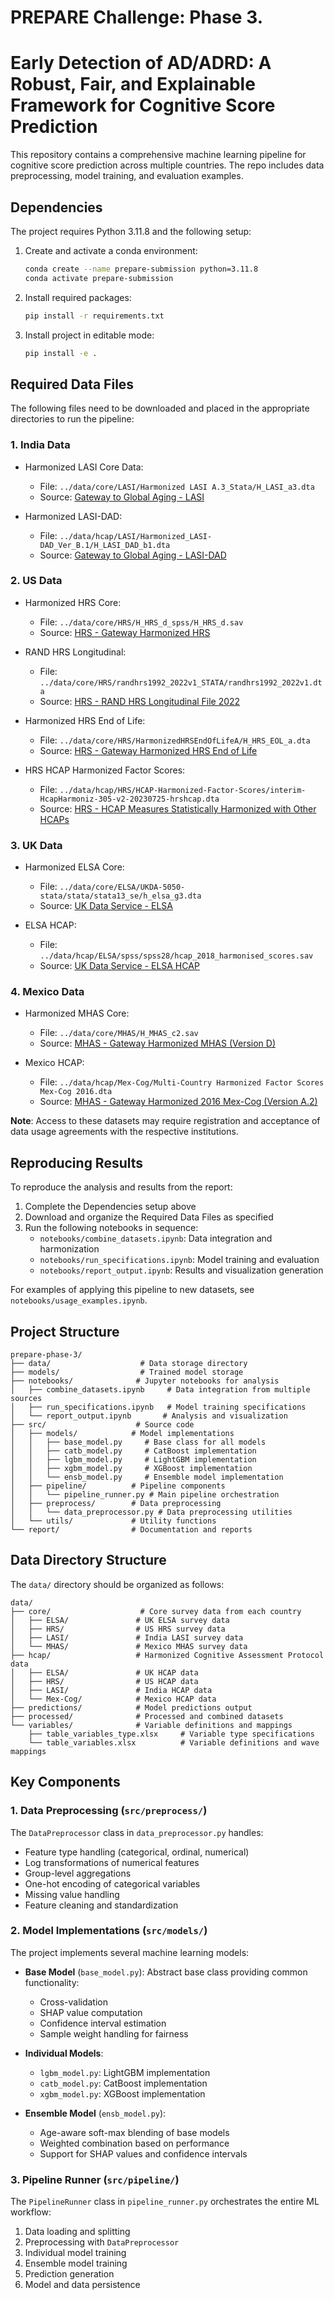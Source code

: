 # PREPARE Challenge: Phase 3.
# Early Detection of AD/ADRD: A Robust, Fair, and Explainable Framework for Cognitive Score Prediction

This repository contains a comprehensive machine learning pipeline for cognitive score prediction across multiple countries. The repo includes data preprocessing, model training, and evaluation examples.

## Dependencies

The project requires Python 3.11.8 and the following setup:

1. Create and activate a conda environment:
   ```bash
   conda create --name prepare-submission python=3.11.8
   conda activate prepare-submission
   ```

2. Install required packages:
   ```bash
   pip install -r requirements.txt
   ```

3. Install project in editable mode:
   ```bash
   pip install -e .
   ```

## Required Data Files

The following files need to be downloaded and placed in the appropriate directories to run the pipeline:

### 1. India Data

- Harmonized LASI Core Data:
  - File: `../data/core/LASI/Harmonized LASI A.3_Stata/H_LASI_a3.dta`
  - Source: [Gateway to Global Aging - LASI](https://g2aging.org/lasi/download)

- Harmonized LASI-DAD:
  - File: `../data/hcap/LASI/Harmonized_LASI-DAD_Ver_B.1/H_LASI_DAD_b1.dta`
  - Source: [Gateway to Global Aging - LASI-DAD](https://g2aging.org/lasi-dad/)

### 2. US Data

- Harmonized HRS Core:
  - File: `../data/core/HRS/H_HRS_d_spss/H_HRS_d.sav`
  - Source: [HRS - Gateway Harmonized HRS](https://hrsdata.isr.umich.edu/data-products/gateway-harmonized-hrs)

- RAND HRS Longitudinal:
  - File: `../data/core/HRS/randhrs1992_2022v1_STATA/randhrs1992_2022v1.dta`
  - Source: [HRS - RAND HRS Longitudinal File 2022](https://hrsdata.isr.umich.edu/data-products/rand-hrs-longitudinal-file-2022)

- Harmonized HRS End of Life:
  - File: `../data/core/HRS/HarmonizedHRSEndOfLifeA/H_HRS_EOL_a.dta`
  - Source: [HRS - Gateway Harmonized HRS End of Life](https://hrsdata.isr.umich.edu/data-products/gateway-harmonized-hrs-end-life)

- HRS HCAP Harmonized Factor Scores:
  - File: `../data/hcap/HRS/HCAP-Harmonized-Factor-Scores/interim-HcapHarmoniz-305-v2-20230725-hrshcap.dta`
  - Source: [HRS - HCAP Measures Statistically Harmonized with Other HCAPs](https://hrsdata.isr.umich.edu/data-products/hrs-hcap-measures-statistically-harmonized-other-hcaps)

### 3. UK Data

- Harmonized ELSA Core:
  - File: `../data/core/ELSA/UKDA-5050-stata/stata/stata13_se/h_elsa_g3.dta`
  - Source: [UK Data Service - ELSA](https://beta.ukdataservice.ac.uk/datacatalogue/studies/study?id=5050)

- ELSA HCAP:
  - File: `../data/hcap/ELSA/spss/spss28/hcap_2018_harmonised_scores.sav`
  - Source: [UK Data Service - ELSA HCAP](https://beta.ukdataservice.ac.uk/datacatalogue/studies/study?id=9081)

### 4. Mexico Data

- Harmonized MHAS Core:
  - File: `../data/core/MHAS/H_MHAS_c2.sav`
  - Source: [MHAS - Gateway Harmonized MHAS (Version D)](https://www.mhasweb.org/DataProducts/HarmonizedData.aspx)

- Mexico HCAP:
  - File: `../data/hcap/Mex-Cog/Multi-Country Harmonized Factor Scores Mex-Cog 2016.dta`
  - Source: [MHAS - Gateway Harmonized 2016 Mex-Cog (Version A.2)](https://www.mhasweb.org/DataProducts/HarmonizedData.aspx)

**Note**: Access to these datasets may require registration and acceptance of data usage agreements with the respective institutions.

## Reproducing Results

To reproduce the analysis and results from the report:

1. Complete the Dependencies setup above
2. Download and organize the Required Data Files as specified
3. Run the following notebooks in sequence:
   - `notebooks/combine_datasets.ipynb`: Data integration and harmonization
   - `notebooks/run_specifications.ipynb`: Model training and evaluation
   - `notebooks/report_output.ipynb`: Results and visualization generation

For examples of applying this pipeline to new datasets, see `notebooks/usage_examples.ipynb`.

## Project Structure

```
prepare-phase-3/
├── data/                    # Data storage directory
├── models/                  # Trained model storage
├── notebooks/              # Jupyter notebooks for analysis
│   ├── combine_datasets.ipynb     # Data integration from multiple sources
│   ├── run_specifications.ipynb   # Model training specifications
│   └── report_output.ipynb       # Analysis and visualization
├── src/                    # Source code
│   ├── models/            # Model implementations
│   │   ├── base_model.py     # Base class for all models
│   │   ├── catb_model.py     # CatBoost implementation
│   │   ├── lgbm_model.py     # LightGBM implementation
│   │   ├── xgbm_model.py     # XGBoost implementation
│   │   └── ensb_model.py     # Ensemble model implementation
│   ├── pipeline/          # Pipeline components
│   │   └── pipeline_runner.py # Main pipeline orchestration
│   ├── preprocess/        # Data preprocessing
│   │   └── data_preprocessor.py # Data preprocessing utilities
│   └── utils/             # Utility functions
└── report/                # Documentation and reports
```

## Data Directory Structure

The `data/` directory should be organized as follows:

```
data/
├── core/                    # Core survey data from each country
│   ├── ELSA/               # UK ELSA survey data
│   ├── HRS/                # US HRS survey data
│   ├── LASI/               # India LASI survey data
│   └── MHAS/               # Mexico MHAS survey data
├── hcap/                   # Harmonized Cognitive Assessment Protocol data
│   ├── ELSA/               # UK HCAP data
│   ├── HRS/                # US HCAP data
│   ├── LASI/               # India HCAP data
│   └── Mex-Cog/            # Mexico HCAP data
├── predictions/            # Model predictions output
├── processed/              # Processed and combined datasets
└── variables/              # Variable definitions and mappings
    ├── table_variables_type.xlsx     # Variable type specifications
    └── table_variables.xlsx          # Variable definitions and wave mappings
```

## Key Components

### 1. Data Preprocessing (`src/preprocess/`)

The `DataPreprocessor` class in `data_preprocessor.py` handles:
- Feature type handling (categorical, ordinal, numerical)
- Log transformations of numerical features
- Group-level aggregations
- One-hot encoding of categorical variables
- Missing value handling
- Feature cleaning and standardization

### 2. Model Implementations (`src/models/`)

The project implements several machine learning models:

- **Base Model** (`base_model.py`): Abstract base class providing common functionality:
  - Cross-validation
  - SHAP value computation
  - Confidence interval estimation
  - Sample weight handling for fairness

- **Individual Models**:
  - `lgbm_model.py`: LightGBM implementation
  - `catb_model.py`: CatBoost implementation
  - `xgbm_model.py`: XGBoost implementation
  
- **Ensemble Model** (`ensb_model.py`):
  - Age-aware soft-max blending of base models
  - Weighted combination based on performance
  - Support for SHAP values and confidence intervals

### 3. Pipeline Runner (`src/pipeline/`)

The `PipelineRunner` class in `pipeline_runner.py` orchestrates the entire ML workflow:

1. Data loading and splitting
2. Preprocessing with `DataPreprocessor`
3. Individual model training
4. Ensemble model training
5. Prediction generation
6. Model and data persistence
